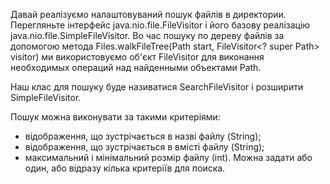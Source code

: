 Давай реалізуємо налаштовуваний пошук файлів в
 директории.
Перегляньте інтерфейс java.nio.file.FileVisitor і його
 базову реалізацію java.nio.file.SimpleFileVisitor.
Во час пошуку по дереву файлів за допомогою
метода Files.walkFileTree(Path start, FileVisitor<? super Path> visitor)
ми використовуємо об'єкт FileVisitor для виконання
 необходимых операций над найденными объектами Path.

Наш клас для пошуку буде називатися SearchFileVisitor і
розширити SimpleFileVisitor.

Пошук можна виконувати за такими критеріями:
- відображення, що зустрічається в назві файлу (String);
- відображення, що зустрічається в вмісті файлу (String);
- максимальний і мінімальний розмір файлу (int).
Можна задати або один, або відразу кілька критеріїв для
 поиска.
